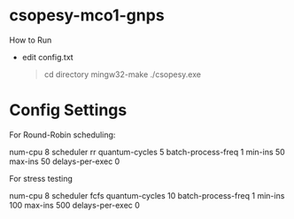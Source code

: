 # csopesy-mco1-gnps

How to Run

- edit config.txt
  > cd directory
  > mingw32-make
  > ./csopesy.exe

# Config Settings

For Round-Robin scheduling:

num-cpu 8
scheduler rr
quantum-cycles 5
batch-process-freq 1
min-ins 50
max-ins 50
delays-per-exec 0

For stress testing

num-cpu 8
scheduler fcfs
quantum-cycles 10
batch-process-freq 1
min-ins 100
max-ins 500
delays-per-exec 0
